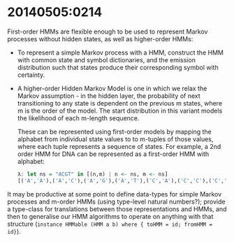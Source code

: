 20140505:0214
=============

First-order HMMs are flexible enough to be used to represent Markov
processes without hidden states, as well as higher-order HMMs:

  * To represent a simple Markov process with a HMM, construct the HMM
    with common state and symbol dictionaries, and the emission
    distribution such that states produce their corresponding symbol
    with certainty.

  * A higher-order Hidden Markov Model is one in which we relax the
    Markov assumption - in the hidden layer, the probability of next
    transitioning to any state is dependent on the previous m states, 
    where m is the order of the model. The start distribution in this
    variant models the likelihood of each m-length sequence.

    These can be represented using first-order models by mapping the
    alphabet from individual state values to to m-tuples of those
    values, where each tuple represents a sequence of states. For
    example, a 2nd order HMM for DNA can be represented as a first-order
    HMM with alphabet:

      ```haskell
      λ: let ns = "ACGT" in [(n,m) | n <- ns, m <- ns]
      [('A','A'),('A','C'),('A','G'),('A','T'),('C','A'),('C','C'),('C','G'),('C','T'),('G','A'),('G','C'),('G','G'),('G','T'),('T','A'),('T','C'),('T','G'),('T','T')]
      ```

It may be productive at some point to define data-types for simple Markov
processes and m-order HMMs (using type-level natural numbers?); provide
a type-class for translations between those representations and HMMs,
and then to generalise our HMM algorithms to operate on anything with that
structure (`instance HMMable (HMM a b) where { toHMM = id; fromHMM = id}`).
